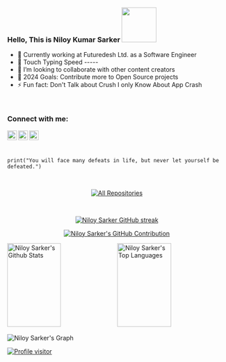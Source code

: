 ### Hello, This is Niloy Kumar Sarker <img src="https://raw.githubusercontent.com/MartinHeinz/MartinHeinz/master/wave.gif" height="80px">

- 🏨 Currently working at Futuredesh Ltd. as a Software Engineer
- 💬 Touch Typing Speed -----
- 👯 I’m looking to collaborate with other content creators
- 🥅 2024 Goals: Contribute more to Open Source projects
- ⚡ Fun fact: Don't Talk about Crush I only Know About App Crash

<br />

### Connect with me:

<a href="https://www.linkedin.com/in/niloysarker/">
  <img align="left" alt="neelniloy | LinkedIn" width="22px" src="https://www.logo.wine/a/logo/LinkedIn/LinkedIn-Icon-Logo.wine.svg" />
</a>
<a href="https://facebook.com/neel.niloya">
  <img align="left" alt="neelniloy | Medium" width="22px" src="https://www.logo.wine/a/logo/Facebook/Facebook-f_Logo-Blue-Logo.wine.svg" />
</a>
<a href="https://www.instagram.com/niloy_kumar_sarker">
  <img align="left" alt="niloy_kumar_sarker | Instagram" width="22px" src="https://www.logo.wine/a/logo/Instagram/Instagram-Logo.wine.svg" />
</a>

<br />
<br />

 
```tsx

print("You will face many defeats in life, but never let yourself be defeated.")

```

<br/>

<p align="center" width="100%">
  <a href="https://github.com/neelniloy?tab=repositories" target="_blank"><img alt="All Repositories" title="All Repositories" src="https://img.shields.io/badge/-All%20Repositories-2962FF?style=for-the-badge&logo=koding&logoColor=white"/></a>
</p>

<br/>

<p align="center" width="100%">
  <a href="https://github.com/neelniloy">
    <img src="https://github-readme-streak-stats.herokuapp.com/?user=neelniloy&theme=radical&border=7F3FBF&background=0D1117" alt="Niloy Sarker GitHub streak"/>
  </a>
</p>

<p align="center" width="100%">
  <a href="https://github.com/neelniloy">
    <img src="https://github-profile-summary-cards.vercel.app/api/cards/profile-details?username=neelniloy&theme=radical" alt="Niloy Sarker's GitHub Contribution"/>
  </a>
</p>

<a> 
    <a href="https://github.com/neelniloy"><img alt="Niloy Sarker's Github Stats" src="https://github-readme-stats-mu-one-52.vercel.app/api?username=neelniloy&show_icons=true&count_private=true&theme=react&border_color=7F3FBF&bg_color=0D1117&title_color=F85D7F&icon_color=F8D866" height="192px" width="49.5%"/></a>
  <a href="https://github.com/neelniloy"><img alt="Niloy Sarker's Top Languages" src="https://denvercoder1-github-readme-stats.vercel.app/api/top-langs/?username=neelniloy&langs_count=8&layout=compact&theme=react&border_color=7F3FBF&bg_color=0D1117&title_color=F85D7F&icon_color=F8D866" height="192px" width="49.5%"/></a>
  <br/>
</a>


![Niloy Sarker's Graph](https://github-readme-activity-graph.vercel.app/graph?username=neelniloy&custom_title=Niloy%20Sarker's%20GitHub%20Activity%20Graph&bg_color=0D1117&color=7F3FBF&line=7F3FBF&point=7F3FBF&area_color=FFFFFF&title_color=FFFFFF&area=true)

<a align="center" width="100%" href="https://komarev.com/ghpvc/?username=neelniloy">
  <img align="center" src="https://komarev.com/ghpvc/?username=neelniloy&label=Visitors&color=0e75b6&style=flat" alt="Profile visitor" />
</a>
